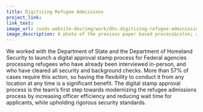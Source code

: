 ```yaml
---
title: Digitizing Refugee Admissions
project_link: 
link_text: 
image_url: /usds-website-dev/img/work/dhs-digitizing-refugee-adminissions.jpg
image_description: A photo of the previous paper based process&colon; an application and a physical stamp. 
---
```


We worked with the Department of State and the Department of Homeland Security to launch a digital approval
stamp process for Federal agencies processing refugees who have already been interviewed in-person, and who 
have cleared all security and background checks. More than 57% of cases require this action, so having the
flexibility to conduct it from any location at any time is a significant benefit. The digital stamp approval
process is the team’s first step towards modernizing the refugee admissions process by increasing officer
efficiency and reducing wait time for applicants, while upholding rigorous security standards.
